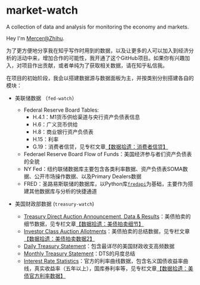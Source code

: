 # market-watch
A collection of data and analysis for monitoring the economy and markets.

Hey I'm [Mercer@Zhihu](https://www.zhihu.com/people/daleige). 

为了更方便地分享我在知乎写作时用到的数据，以及让更多的人可以加入到经济分析的活动中来，增加合作的可能性，我开通了这个GitHub项目。如果你有兴趣加入，对项目作出贡献，或者单纯为了获取相关数据，请在知乎私信我。

在项目的初始阶段，我会以搭建数据源与数据面板为主，并按类别分别搭建各自的模块：

- 美联储数据 （`fed-watch`）
  - Federal Reserve Board Tables: 
    - H.4.1：M1货币供给渠道与央行资产负债表信息
    - H.6：广义货币供给
    - H.8：商业银行资产负债表
    - H.15：利率
    - G.19：消费者信贷，见专栏文章[【数据拾遗：消费者信贷】](https://zhuanlan.zhihu.com/p/526754098)
  - Federael Reserve Board Flow of Funds：美国经济参与者们资产负债表的全貌
  - NY Fed：纽约联储数据库主要包含各类利率数据、资产负债表SOMA数据、公开市场操作数据、以及Primary Dealers数据
  - FRED：圣路易斯联储的数据库，以Python库[`fredapi`](https://github.com/mortada/fredapi)为基础，主要作为搭建其他数据库与分析的快捷通道
  
- 美国财政部数据 (`treasury-watch`)
  - [Treasury Direct Auction Announcement, Data & Results](https://www.treasurydirect.gov/instit/annceresult/annceresult.htm)：美债拍卖的细节数据，见专栏文章[【数据拾遗：美债拍卖细节】](https://zhuanlan.zhihu.com/p/514668515)
  - [Investor Class Auction Allotments](https://home.treasury.gov/data/investor-class-auction-allotments)：美债拍卖的总结数据，见专栏文章[【数据拾遗：美债拍卖数据2】](https://zhuanlan.zhihu.com/p/516037009)
  - [Daily Treasury Statement](https://fiscal.treasury.gov/reports-statements/dts/index.html)：包含最详尽的美国财政收支高频数据
  - [Monthly Treasury Statement](https://fiscal.treasury.gov/reports-statements/mts/#:~:text=The%20Monthly%20Treasury%20Statement%20summarizes,Budget%20of%20the%20U.S.%20Government.&text=The%20MTS%20presents%20a%20summary,Surplus%20or%20deficit)：DTS的月度总结
  - [Interest Rate Statistics](https://home.treasury.gov/policy-issues/financing-the-government/interest-rate-statistics)：官方的利率曲线数据，包含名义国债收益率曲线，真实收益率（五年以上），国库券利率等，见专栏文章[【数据拾遗：美债官方利率数据】](https://www.zhihu.com/column/c_1509153964662263808)
